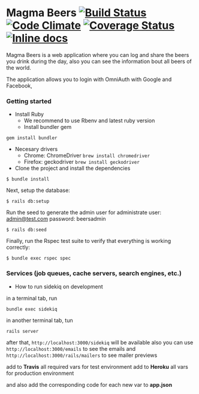 Magma Beers [![Build Status](https://travis-ci.org/magma-labs/magma-beers.svg?branch=master)](https://travis-ci.org/magma-labs/magma-beers) [![Code Climate](https://codeclimate.com/github/magma-labs/magma-beers.svg)](https://codeclimate.com/github/magma-labs/magma-beers) [![Coverage Status](https://coveralls.io/repos/github/magma-labs/magma-beers/badge.svg?branch=master)](https://coveralls.io/github/magma-labs/magma-beers?branch=master)  [![Inline docs](http://inch-ci.org/github/magma-labs/magma-beers.svg?branch=master)](http://inch-ci.org/github/magma-labs/magma-beers)
=========

Magma Beers is a web application where you can log and share the beers you drink during the day, also you can see the information bout all beers of the world.

The application allows you to login with OmniAuth with Google and Facebook,

### Getting started

* Install Ruby
  - We recommend to use Rbenv and latest ruby version
  - Install bundler gem 

```
gem install bundler
```
* Necesary drivers
  - Chrome: ChromeDriver `brew install chromedriver`
  - Firefox: geckodriver `brew install geckodriver`
* Clone the project and install the dependencies

```
$ bundle install
```

Next, setup the database:

```
$ rails db:setup
```

Run the seed to generate the admin user for administrate
user: admin@test.com
password: beersadmin

```
$ rails db:seed
```

Finally, run the Rspec test suite to verify that everything is working correctly:

```
$ bundle exec rspec spec
```


### Services (job queues, cache servers, search engines, etc.)

* How to run sidekiq on development

in a terminal tab, run
```
bundle exec sidekiq
```
in another terminal tab, tun 
```
rails server
```
after that, `http://localhost:3000/sidekiq`  will be available
also you can use `http://localhost:3000/emails`  to see the emails
and `http://localhost:3000/rails/mailers`  to see mailer previews

add to **Travis** all required vars for test environment
add to **Heroku** all vars for production environment

and also add the corresponding code for each new var to **app.json**


